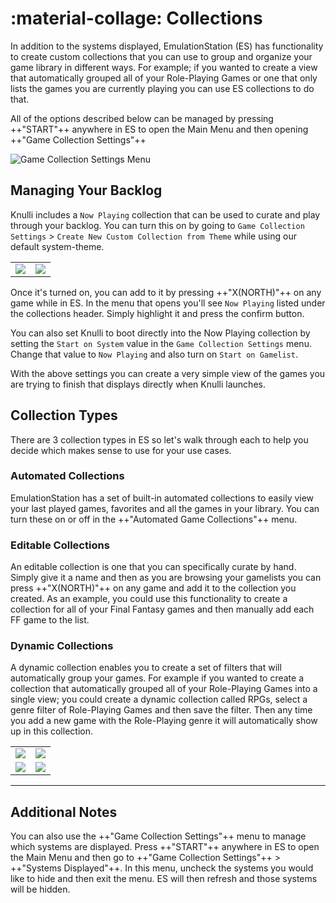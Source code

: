 # :material-collage: Collections

In addition to the systems displayed, EmulationStation (ES) has functionality to create custom collections that you can use to group and organize your game library in different ways.  For example; if you wanted to create a view that automatically grouped all of your Role-Playing Games or one that only lists the games you are currently playing you can use ES collections to do that. 

All of the options described below can be managed by pressing ++"START"++ anywhere in ES to open the Main Menu and then opening ++"Game Collection Settings"++

![Game Collection Settings Menu](/_inc/images/collections-main-menu.png)

## Managing Your Backlog

Knulli includes a `Now Playing` collection that can be used to curate and play through your backlog.  You can turn this on by going to `Game Collection Settings` > `Create New Custom Collection from Theme` while using our default system-theme.

<table>
    <tr>
        <td><img src="/_inc/images/collections-from-theme-1.png"></td>
        <td><img src="/_inc/images/collections-from-theme-2.png"></td>
    </tr>
</table>

Once it's turned on, you can add to it by pressing ++"X(NORTH)"++ on any game while in ES.  In the menu that opens you'll see `Now Playing` listed under the collections header.  Simply highlight it and press the confirm button.  

You can also set Knulli to boot directly into the Now Playing collection by setting the `Start on System` value in the `Game Collection Settings` menu.  Change that value to `Now Playing` and also turn on `Start on Gamelist`.

With the above settings you can create a very simple view of the games you are trying to finish that displays directly when Knulli launches.

## Collection Types

There are 3 collection types in ES so let's walk through each to help you decide which makes sense to use for your use cases.

### Automated Collections

EmulationStation has a set of built-in automated collections to easily view your last played games, favorites and all the games in your library.  You can turn these on or off in the ++"Automated Game Collections"++ menu.

### Editable Collections

An editable collection is one that you can specifically curate by hand.  Simply give it a name and then as you are browsing your gamelists you can press ++"X(NORTH)"++ on any game and add it to the collection you created.  As an example, you could use this functionality to create a collection for all of your Final Fantasy games and then manually add each FF game to the list.

### Dynamic Collections

A dynamic collection enables you to create a set of filters that will automatically group your games.  For example if you wanted to create a collection that automatically grouped all of your Role-Playing Games into a single view; you could create a dynamic collection called RPGs, select a genre filter of Role-Playing Games and then save the filter.  Then any time you add a new game with the Role-Playing genre it will automatically show up in this collection.

<table>
    <tr>
        <td><img src="/_inc/images/collections-dynamic-1.png"></td>
        <td><img src="/_inc/images/collections-dynamic-2.png"></td>
    </tr>
    <tr>
        <td><img src="/_inc/images/collections-dynamic-3.png"></td>
        <td><img src="/_inc/images/collections-dynamic-4.png"></td>
    </tr>
</table>

---

## Additional Notes

You can also use the ++"Game Collection Settings"++ menu to manage which systems are displayed. Press ++"START"++ anywhere in ES to open the Main Menu and then go to ++"Game Collection Settings"++ > ++"Systems Displayed"++.  In this menu, uncheck the systems you would like to hide and then exit the menu.  ES will then refresh and those systems will be hidden.